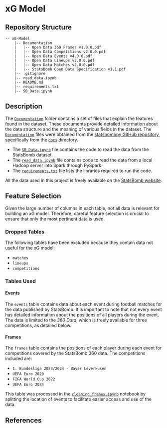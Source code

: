 # xG Model

## Repository Structure

```
-- xG-Model
    |-- Documentation
    |   |-- Open Data 360 Frames v1.0.0.pdf
    |   |-- Open Data Competitions v2.0.0.pdf
    |   |-- Open Data Events v4.0.0.pdf
    |   |-- Open Data Lineups v2.0.0.pdf
    |   |-- Open Data Matches v2.0.0.pdf
    |   |-- StatsBomb Open Data Specification v1.1.pdf
    |-- .gitignore
    |-- read_data.ipynb
    |-- README.md
    |-- requirements.txt
    |-- SB_Data.ipynb
```


## Description

The <a href='/Documentation/'>`Documentation`</a> folder contains a set of files that explain the features found in the dataset. These documents provide detailed information about the data structure and the meaning of various fields in the dataset. The <a href='/Documentation/'>`Documentation`</a> files were obtained from the <a href='https://github.com/statsbomb/statsbombpy'>statsbombpy GitHub repository</a>, specifically from the <a href='https://github.com/statsbomb/statsbombpy/tree/master/doc'>`docs`</a> directory.

- The <a href='SB_Data.ipynb'>`SB_Data.ipynb`</a> file contains the code to read the data from the StatsBomb dataset.
- The <a href='read_data.ipynb'>`read_data.ipynb`</a> file contains code to read the data from a local Hadoop server into Spark through PySpark.
- The <a href='requirements.txt'>`requirements.txt`</a> file lists the libraries required to run the code.

All the data used in this project is freely available on the <a href='https://statsbomb.com/what-we-do/hub/free-data/'>StatsBomb website</a>.

## Feature Selection

Given the large number of columns in each table, not all data is relevant for building an xG model. Therefore, careful feature selection is crucial to ensure that only the most pertinent data is used.

### Dropped Tables

The following tables have been excluded because they contain data not useful for the xG model:

- `matches`
- `lineups`
- `competitions`

### Tables Used

#### Events

The `events` table contains data about each event during football matches for the data published by StatsBomb. It is important to note that not every event has detailed information about the positions of all players during the event. The data is limited to the *360 Data*, which is freely available for three competitions, as detailed below.

#### Frames

The `frames` table contains the positions of each player during each event for competitions covered by the StatsBomb 360 data. The competitions included are:

- `1. Bundesliga 2023/2024 - Bayer Leverkusen`
- `UEFA Euro 2020`
- `FIFA World Cup 2022`
- `UEFA Euro 2024`

This table was processed in the <a href='cleaning_frames.ipynb'>`cleaning_frames.ipynb`</a> notebook by splitting the location of events to facilitate easier access and use of the data.

## References
